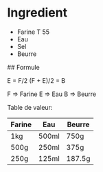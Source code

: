 # Ingredient


* Farine T 55
* Eau
* Sel 
* Beurre

## Formule

E = F/2
(F + E)/2 = B

F => Farine
E => Eau
B => Beurre

Table de valeur:

|Farine|Eau|Beurre|
|----|-----|---|
|1kg |500ml|750g|
|500g|250ml|375g|
|250g|125ml|187.5g|
